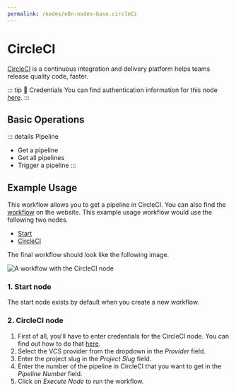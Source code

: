 ```yaml
---
permalink: /nodes/n8n-nodes-base.circleCi
---
```


# CircleCI

[CircleCI](https://circleci.com/) is a continuous integration and delivery platform helps teams release quality code, faster. 

::: tip 🔑 Credentials
You can find authentication information for this node [here](../../../credentials/CircleCI/README.md).
:::

## Basic Operations

::: details Pipeline
- Get a pipeline
- Get all pipelines
- Trigger a pipeline
:::

## Example Usage

This workflow allows you to get a pipeline in CircleCI. You can also find the [workflow](https://n8n.io/workflows/454) on the website. This example usage workflow would use the following two nodes.
- [Start](../../core-nodes/Start/README.md)
- [CircleCI]()

The final workflow should look like the following image.

![A workflow with the CircleCI node](./workflow.png)

### 1. Start node

The start node exists by default when you create a new workflow.

### 2. CircleCI node

1. First of all, you'll have to enter credentials for the CircleCI node. You can find out how to do that [here](../../../credentials/CircleCI/README.md).
2. Select the VCS provider from the dropdown in the *Provider* field.
3. Enter the project slug in the *Project Slug* field.
4. Enter the number of the pipeline in CircleCI that you want to get in the *Pipeline Number* field.
5. Click on *Execute Node* to run the workflow.
